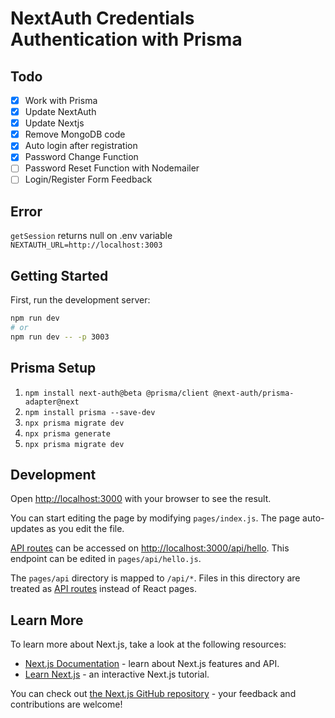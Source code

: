 # NextAuth Credentials Authentication with Prisma
## Todo
- [x] Work with Prisma
- [x] Update NextAuth
- [x] Update Nextjs
- [x] Remove MongoDB code
- [x] Auto login after registration
- [x] Password Change Function
- [ ] Password Reset Function with Nodemailer
- [ ] Login/Register Form Feedback

## Error
`getSession` returns null on .env variable `NEXTAUTH_URL=http://localhost:3003`

## Getting Started

First, run the development server:

```bash
npm run dev
# or
npm run dev -- -p 3003
```

## Prisma Setup
1. `npm install next-auth@beta @prisma/client @next-auth/prisma-adapter@next`
2. `npm install prisma --save-dev`
3. `npx prisma migrate dev`
4. `npx prisma generate`
5. `npx prisma migrate dev`

## Development
Open [http://localhost:3000](http://localhost:3000) with your browser to see the result.

You can start editing the page by modifying `pages/index.js`. The page auto-updates as you edit the file.

[API routes](https://nextjs.org/docs/api-routes/introduction) can be accessed on [http://localhost:3000/api/hello](http://localhost:3000/api/hello). This endpoint can be edited in `pages/api/hello.js`.

The `pages/api` directory is mapped to `/api/*`. Files in this directory are treated as [API routes](https://nextjs.org/docs/api-routes/introduction) instead of React pages.

## Learn More

To learn more about Next.js, take a look at the following resources:

- [Next.js Documentation](https://nextjs.org/docs) - learn about Next.js features and API.
- [Learn Next.js](https://nextjs.org/learn) - an interactive Next.js tutorial.

You can check out [the Next.js GitHub repository](https://github.com/vercel/next.js/) - your feedback and contributions are welcome!